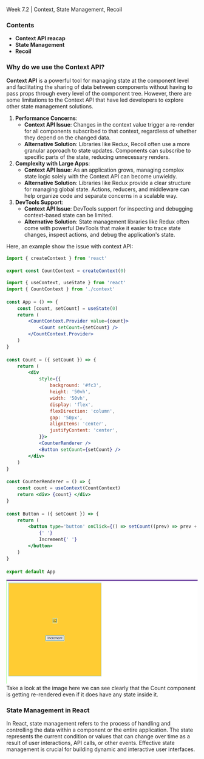 Week 7.2 | Context, State Management, Recoil

### Contents
- **Context API reacap**
- **State Management**
- **Recoil**

### Why do we use the Context API?
**Context API** is a powerful tool for managing state at the component level and facilitating the sharing of data between components without having to pass props through every level of the component tree. However, there are some limitations to the Context API that have led developers to explore other state management solutions. 
1. **Performance Concerns**:
    - **Context API Issue**: Changes in the context value trigger a re-render for all components subscribed to that context, regardless of whether they depend on the changed data.
    - **Alternative Solution**: Libraries like Redux, Recoil often use a more granular approach to state updates. Components can subscribe to specific parts of the state, reducing unnecessary renders.
2. **Complexity with Large Apps**:
    - **Context API Issue**: As an application grows, managing complex state logic solely with the Context API can become unwieldy.
    - **Alternative Solution**: Libraries like Redux provide a clear structure for managing global state. Actions, reducers, and middleware can help organize code and separate concerns in a scalable way.
3. **DevTools Support**:
    - **Context API Issue**: DevTools support for inspecting and debugging context-based state can be limited.
    - **Alternative Solution**: State management libraries like Redux often come with powerful DevTools that make it easier to trace state changes, inspect actions, and debug the application's state.

Here, an example show the issue with context API:
 ``` jsx
import { createContext } from 'react'

export const CountContext = createContext(0)
```
``` jsx
import { useContext, useState } from 'react'
import { CountContext } from './context'

const App = () => {
    const [count, setCount] = useState(0)
    return (
        <CountContext.Provider value={count}>
            <Count setCount={setCount} />
        </CountContext.Provider>
    )
}

const Count = ({ setCount }) => {
    return (
        <div
            style={{
                background: '#fc3',
                height: '50vh',
                width: '50vh',
                display: 'flex',
                flexDirection: 'column',
                gap: '50px',
                alignItems: 'center',
                justifyContent: 'center',
            }}>
            <CounterRenderer />
            <Button setCount={setCount} />
        </div>
    )
}

const CounterRenderer = () => {
    const count = useContext(CountContext)
    return <div> {count} </div>
}

const Button = ({ setCount }) => {
    return (
        <button type='button' onClick={() => setCount((prev) => prev + 1)}>
            {' '}
            Increment{' '}
        </button>
    )
}

export default App
```
![](images/counter-context-api.png)
Take a look at the image here we can see clearly that the Count component is getting re-rendered even if it does have any state inside it.

### State Management in React
In React, state management refers to the process of handling and controlling the data within a component or the entire application. The state represents the current condition or values that can change over time as a result of user interactions, API calls, or other events. Effective state management is crucial for building dynamic and interactive user interfaces.